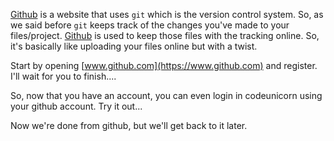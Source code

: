 [Github](https://www.github.com) is a website that uses `git` which is the version control system. So, as we said before `git` keeps track of the changes you've made to your files/project. [Github](https://www.github.com) is used to keep those files with the tracking online. So, it's basically like uploading your files online but with a twist.

Start by opening [www.github.com](https://www.github.com) and register. I'll wait for you to finish....

So, now that you have an account, you can even login in codeunicorn using your github account. Try it out...

Now we're done from github, but we'll get back to it later.
